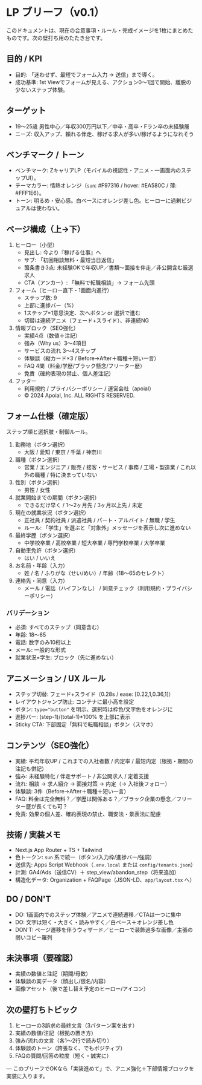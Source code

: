 # LP ブリーフ（v0.1）

このドキュメントは、現在の合意事項・ルール・完成イメージを1枚にまとめたものです。次の壁打ち用のたたき台です。

## 目的 / KPI
- 目的: 「迷わせず、最短でフォーム入力 → 送信」まで導く。
- 成功基準: 1st Viewでフォームが見える、アクション0〜1回で開始、離脱の少ないステップ体験。

## ターゲット
- 19〜25歳 男性中心／年収300万円以下／中卒・高卒・Fラン卒の未経験層
- ニーズ: 収入アップ、頼れる伴走、稼げる求人が多い/稼げるようになれそう

## ベンチマーク / トーン
- ベンチマーク: ZキャリアLP（モバイルの視認性・アニメ・一画面内のステップUI）。
- テーマカラー: 情熱オレンジ（`sun`: #F97316 / hover: #EA580C / 薄: #FFF1E6）。
- トーン: 明るめ・安心感。白ベースにオレンジ差し色。ヒーローに過剰ビジュアルは使わない。

## ページ構成（上→下）
1) ヒーロー（小型）
   - 見出し: 今より『稼げる仕事』へ
   - サブ: 「初回相談無料・最短当日返信」
   - 箇条書き3点: 未経験OKで年収UP／書類〜面接を伴走／非公開含む厳選求人
   - CTA（アンカー）: 「無料で転職相談」→ フォーム先頭
2) フォーム（ヒーロー直下・1画面内進行）
   - ステップ数: 9
   - 上部に進捗バー（%）
   - 1ステップ=1意思決定、次へボタン or 選択で進む
   - 切替は連続アニメ（フェード+スライド）、非連続NG
3) 情報ブロック（SEO強化）
   - 実績4点（数値＋注記）
   - 強み（Why us）3〜4項目
   - サービスの流れ 3〜4ステップ
   - 体験談（縦カード×3 / Before→After＋職種＋短い一言）
   - FAQ 4問（料金/学歴/ブラック懸念/フリーター歴）
   - 免責（確約表現の禁止、個人差注記）
4) フッター
   - 利用規約 / プライバシーポリシー / 運営会社（apoial）
   - © 2024 Apoial, Inc. ALL RIGHTS RESERVED.

## フォーム仕様（確定版）
ステップ順と選択肢・制御ルール。

1. 勤務地（ボタン選択）
   - 大阪 / 愛知 / 東京 / 千葉 / 神奈川
2. 職種（ボタン選択）
   - 営業 / エンジニア / 販売 / 接客・サービス / 事務 / 工場・製造業 / これ以外の職種 / 特に決まっていない
3. 性別（ボタン選択）
   - 男性 / 女性
4. 就業開始までの期間（ボタン選択）
   - できるだけ早く / 1〜2ヶ月先 / 3ヶ月以上先 / 未定
5. 現在の就業状況（ボタン選択）
   - 正社員 / 契約社員 / 派遣社員 / パート・アルバイト / 無職 / 学生
   - ルール: 「学生」を選ぶと「対象外」メッセージを表示し次に進めない
6. 最終学歴（ボタン選択）
   - 中学校卒業 / 高校卒業 / 短大卒業 / 専門学校卒業 / 大学卒業
7. 自動車免許（ボタン選択）
   - はい / いいえ
8. お名前・年齢（入力）
   - 姓 / 名 / ふりがな（せい/めい）/ 年齢（18〜65のセレクト）
9. 連絡先・同意（入力）
   - メール / 電話（ハイフンなし） / 同意チェック（利用規約・プライバシーポリシー）

### バリデーション
- 必須: すべてのステップ（同意含む）
- 年齢: 18〜65
- 電話: 数字のみ10桁以上
- メール: 一般的な形式
- 就業状況=学生: ブロック（先に進めない）

## アニメーション / UX ルール
- ステップ切替: フェード+スライド（0.28s / ease: [0.22,1,0.36,1]）
- レイアウトジャンプ防止: コンテナに最小高を設定
- ボタン: `type="button"` を明示、選択時は枠色/文字色をオレンジに
- 進捗バー: (step-1)/(total-1)*100% を上部に表示
- Sticky CTA: 下部固定「無料で転職相談」ボタン（スマホ）

## コンテンツ（SEO強化）
- 実績: 平均年収UP / これまでの入社者数 / 内定率 / 最短内定（根拠・期間の注記も併記）
- 強み: 未経験特化 / 伴走サポート / 非公開求人 / 定着支援
- 流れ: 相談 → 求人紹介 → 面接対策 → 内定（→ 入社後フォロー）
- 体験談: 3件（Before→After＋職種＋短い一言）
- FAQ: 料金は完全無料？／学歴は関係ある？／ブラック企業の懸念／フリーター歴が長くても可？
- 免責: 効果の個人差、確約表現の禁止、職安法・景表法に配慮

## 技術 / 実装メモ
- Next.js App Router + TS + Tailwind
- 色トークン: `sun` 系で統一（ボタン/入力枠/進捗バー/強調）
- 送信先: Apps Script Webhook（`.env.local` または `config/tenants.json`）
- 計測: GA4/Ads（送信CV）＋ step_view/abandon_step（将来追加）
- 構造化データ: Organization + FAQPage（JSON-LD、`app/layout.tsx` へ）

## DO / DON'T
- DO: 1画面内でのステップ体験／アニメで連続遷移／CTAは一つに集中
- DO: 文字は短く・大きく・読みやすく／白ベース＋オレンジ差し色
- DON'T: ページ遷移を伴うウィザード／ヒーローで装飾過多な画像／主張の弱いコピー羅列

## 未決事項（要確認）
- 実績の数値と注記（期間/母数）
- 体験談の実データ（顔出し/仮名/内容）
- 画像アセット（後で差し替え予定のヒーロー/アイコン）

## 次の壁打ちトピック
1) ヒーローの3訴求の最終文言（3パターン案を出す）
2) 実績の数値/注記（根拠の置き方）
3) 強み/流れの文言（各1〜2行で読み切り）
4) 体験談のトーン（誇張なく、でもポジティブ）
5) FAQの質問/回答の粒度（短く・誠実に）

— このブリーフでOKなら「実装進めて」で、アニメ強化＋下部情報ブロックを実装に入ります。
